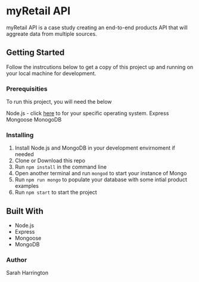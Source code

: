 # myRetail API

myRetail API is a case study creating an end-to-end products API that will aggreate data from multiple sources.

## Getting Started

Follow the instrcutions below to get a copy of this project up and running on your local machine for development.

### Prerequisities

To run this project, you will need the below 

Node.js - click [here](https://nodejs.org/en/download/package-manager/) to for your specific operating system.
Express
Mongoose
MonogoDB

### Installing

1. Install Node.js and MongoDB in your development envirnoment if needed
2. Clone or Download this repo
3. Run `npm install` in the command line
4. Open another terminal and run `mongod` to start your instance of Mongo
5. Run `npm run mongo` to populate your database with some intial product examples
6. Run `npm start` to start the project

## Built With
* Node.js
* Express
* Mongoose
* MongoDB

### Author
Sarah Harrington